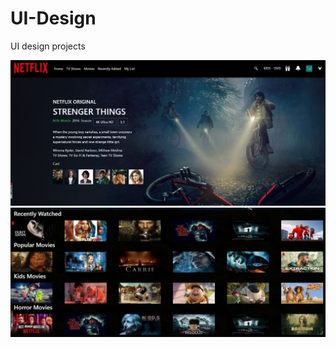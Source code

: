 # UI-Design
UI design projects

![ottWebsite](OttWebpage/images/Preview1.JPG)
![ottWebsite01](OttWebpage/images/Preview2.JPG)
